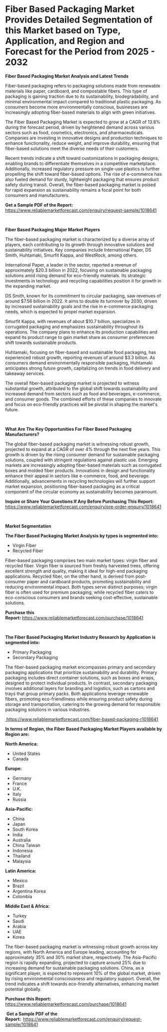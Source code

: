 <p><h1>Fiber Based Packaging Market Provides Detailed Segmentation of this Market based on Type, Application, and Region and Forecast for the Period from 2025 - 2032</h1></p><p><strong>Fiber Based Packaging Market Analysis and Latest Trends</strong></p>
<p><p>Fiber-based packaging refers to packaging solutions made from renewable materials like paper, cardboard, and compostable fibers. This type of packaging is gaining traction due to its sustainability, biodegradability, and minimal environmental impact compared to traditional plastic packaging. As consumers become more environmentally conscious, businesses are increasingly adopting fiber-based materials to align with green initiatives.</p><p>The Fiber Based Packaging Market is expected to grow at a CAGR of 13.8% during the forecast period, driven by heightened demand across various sectors such as food, cosmetics, electronics, and pharmaceuticals. Companies are investing in innovative designs and production techniques to enhance functionality, reduce weight, and improve durability, ensuring that fiber-based solutions meet the diverse needs of their customers.</p><p>Recent trends indicate a shift toward customizations in packaging designs, enabling brands to differentiate themselves in a competitive marketplace. Additionally, increased regulatory pressure on single-use plastics is further propelling the shift toward fiber-based options. The rise of e-commerce has also fueled demand for sturdy, lightweight packaging that ensures product safety during transit. Overall, the fiber-based packaging market is poised for rapid expansion as sustainability remains a focal point for both consumers and manufacturers.</p></p>
<p><strong>Get a Sample PDF of the Report:&nbsp;</strong> <a href="https://www.reliablemarketforecast.com/enquiry/request-sample/1018641?utm_campaign=3222&utm_medium=2&utm_source=Github&utm_content=ia&utm_term=19042025&utm_id=fiber-based-packaging">https://www.reliablemarketforecast.com/enquiry/request-sample/1018641</a></p>
<p>&nbsp;</p>
<p><strong>Fiber Based Packaging Major Market Players</strong></p>
<p><p>The fiber-based packaging market is characterized by a diverse array of players, each contributing to its growth through innovative solutions and sustainability initiatives. Key companies include International Paper, DS Smith, Huhtamaki, Smurfit Kappa, and WestRock, among others. </p><p>International Paper, a leader in the sector, reported a revenue of approximately $20.3 billion in 2022, focusing on sustainable packaging solutions amid rising demand for eco-friendly materials. Its strategic investments in technology and recycling capabilities position it for growth in the expanding market.</p><p>DS Smith, known for its commitment to circular packaging, saw revenues of around $7.56 billion in 2022. It aims to double its turnover by 2030, driven by increased sustainability goals and the rise in e-commerce packaging needs, which is expected to propel market expansion.</p><p>Smurfit Kappa, with revenues of about $10.7 billion, specializes in corrugated packaging and emphasizes sustainability throughout its operations. The company plans to enhance its production capabilities and expand its product range to gain market share as consumer preferences shift towards sustainable products.</p><p>Huhtamaki, focusing on fiber-based and sustainable food packaging, has experienced robust growth, reporting revenues of around $3.3 billion. As consumers demand environmentally responsible packaging, Huhtamaki anticipates strong future growth, capitalizing on trends in food delivery and takeaway services.</p><p>The overall fiber-based packaging market is projected to witness substantial growth, attributed to the global shift towards sustainability and increased demand from sectors such as food and beverages, e-commerce, and consumer goods. The combined efforts of these companies to innovate and focus on eco-friendly practices will be pivotal in shaping the market's future.</p></p>
<p>&nbsp;</p>
<p><strong>What Are The Key Opportunities For Fiber Based Packaging Manufacturers?</strong></p>
<p><p>The global fiber-based packaging market is witnessing robust growth, projected to expand at a CAGR of over 4% through the next five years. This growth is driven by the rising consumer demand for sustainable packaging solutions, coupled with stringent regulations against plastic use. Emerging markets are increasingly adopting fiber-based materials such as corrugated boxes and molded fiber products. Innovations in design and functionality enhance their appeal in sectors like e-commerce, food, and beverage. Additionally, advancements in recycling technologies will further support market expansion, positioning fiber-based packaging as a critical component of the circular economy as sustainability becomes paramount.</p></p>
<p><strong>Inquire or Share Your Questions If Any Before Purchasing This Report:</strong> <a href="https://www.reliablemarketforecast.com/enquiry/pre-order-enquiry/1018641?utm_campaign=3222&utm_medium=2&utm_source=Github&utm_content=ia&utm_term=19042025&utm_id=fiber-based-packaging">https://www.reliablemarketforecast.com/enquiry/pre-order-enquiry/1018641</a></p>
<p>&nbsp;</p>
<p><strong>Market Segmentation</strong></p>
<p><strong>The Fiber Based Packaging Market Analysis by types is segmented into:</strong></p>
<p><ul><li>Virgin Fiber</li><li>Recycled Fiber</li></ul></p>
<p><p>Fiber-based packaging comprises two main market types: virgin fiber and recycled fiber. Virgin fiber is sourced from freshly harvested trees, offering excellent strength and quality, making it ideal for high-end packaging applications. Recycled fiber, on the other hand, is derived from post-consumer paper and cardboard products, promoting sustainability and reducing environmental impact. Both types serve distinct purposes; virgin fiber is often used for premium packaging, while recycled fiber caters to eco-conscious consumers and brands seeking cost-effective, sustainable solutions.</p></p>
<p><strong>Purchase this Report:&nbsp;</strong><a href="https://www.reliablemarketforecast.com/purchase/1018641?utm_campaign=3222&utm_medium=2&utm_source=Github&utm_content=ia&utm_term=19042025&utm_id=fiber-based-packaging">https://www.reliablemarketforecast.com/purchase/1018641</a></p>
<p>&nbsp;</p>
<p><strong>The Fiber Based Packaging Market Industry Research by Application is segmented into:</strong></p>
<p><ul><li>Primary Packaging</li><li>Secondary Packaging</li></ul></p>
<p><p>The fiber-based packaging market encompasses primary and secondary packaging applications that prioritize sustainability and durability. Primary packaging includes direct container solutions, such as boxes and wraps, designed to protect individual products. In contrast, secondary packaging involves additional layers for branding and logistics, such as cartons and trays that group primary packs. Both applications leverage renewable fibers, promoting eco-friendliness while ensuring product safety during storage and transportation, catering to the growing demand for responsible packaging solutions in various industries.</p></p>
<p><a href="https://www.reliablemarketforecast.com/fiber-based-packaging-r1018641?utm_campaign=3222&utm_medium=2&utm_source=Github&utm_content=ia&utm_term=19042025&utm_id=fiber-based-packaging">&nbsp;https://www.reliablemarketforecast.com/fiber-based-packaging-r1018641</a></p>
<p><strong>In terms of Region, the Fiber Based Packaging Market Players available by Region are:</strong></p>
<p>
    <p> <strong> North America: </strong>
        <ul>
            <li>United States</li>
            <li>Canada</li>
        </ul>
        </p> 
    <p> <strong> Europe: </strong>
        <ul>
            <li>Germany</li>
            <li>France</li>
            <li>U.K.</li>
            <li>Italy</li>
            <li>Russia</li>
        </ul>
        </p> 
    <p> <strong> Asia-Pacific: </strong>
        <ul>
            <li>China</li>
            <li>Japan</li>
            <li>South Korea</li>
            <li>India</li>
            <li>Australia</li>
            <li>China Taiwan</li>
            <li>Indonesia</li>
            <li>Thailand</li>
            <li>Malaysia</li>
        </ul>
        </p> 
    <p> <strong> Latin America: </strong>
        <ul>
            <li>Mexico</li>
            <li>Brazil</li>
            <li>Argentina Korea</li>
            <li>Colombia</li>
        </ul>
        </p> 
    <p> <strong> Middle East & Africa: </strong>
        <ul>
            <li>Turkey</li>
            <li>Saudi</li>
            <li>Arabia</li>
            <li>UAE</li>
            <li>Korea</li>
        </ul>
    </p>
    </p>
<p><p>The fiber-based packaging market is witnessing robust growth across key regions, with North America and Europe leading, accounting for approximately 35% and 30% market share, respectively. The Asia-Pacific region is rapidly expanding, projected to capture around 25% due to increasing demand for sustainable packaging solutions. China, as a significant player, is expected to represent 10% of the global market, driven by rising environmental consciousness and regulatory support. Overall, the trend indicates a shift towards eco-friendly alternatives, enhancing market potential globally.</p></p>
<p><strong>Purchase this Report: </strong><a href="https://www.reliablemarketforecast.com/purchase/1018641?utm_campaign=3222&utm_medium=2&utm_source=Github&utm_content=ia&utm_term=19042025&utm_id=fiber-based-packaging">https://www.reliablemarketforecast.com/purchase/1018641</a></p>
<p>&nbsp;<strong>Get a Sample PDF of the Report:&nbsp;&nbsp;</strong><a href="https://www.reliablemarketforecast.com/enquiry/request-sample/1018641?utm_campaign=3222&utm_medium=2&utm_source=Github&utm_content=ia&utm_term=19042025&utm_id=fiber-based-packaging">https://www.reliablemarketforecast.com/enquiry/request-sample/1018641</a></p>
<p><strong></strong></p>
<p><p></p><p></p><p></p></p>